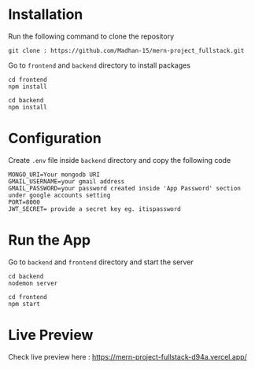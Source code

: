 # Installation
Run the following command to clone the repository
```
git clone : https://github.com/Madhan-15/mern-project_fullstack.git
```
Go to ```frontend``` and ```backend``` directory to install packages
```
cd frontend
npm install
```
```
cd backend
npm install
```
# Configuration
Create ```.env``` file inside ```backend``` directory and copy the following code

```
MONGO_URI=Your mongodb URI
GMAIL_USERNAME=your gmail address 
GMAIL_PASSWORD=your password created inside 'App Password' section under google accounts setting
PORT=8000
JWT_SECRET= provide a secret key eg. itispassword
```
# Run the App
Go to ```backend``` and ```frontend``` directory and start the server
```
cd backend
nodemon server
```
```
cd frontend
npm start
```
# Live Preview
Check live preview here : https://mern-project-fullstack-d94a.vercel.app/
